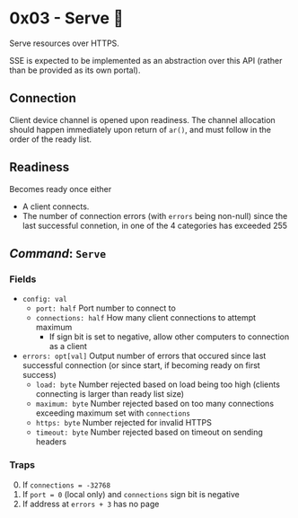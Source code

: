 # 0x03 - Serve 🧪

Serve resources over HTTPS.

SSE is expected to be implemented as an abstraction over this API (rather than
be provided as its own portal).

## Connection

Client device channel is opened upon readiness.  The channel allocation should
happen immediately upon return of `ar()`, and must follow in the order of the
ready list.

## Readiness

Becomes ready once either
 - A client connects.
 - The number of connection errors (with `errors` being non-null) since the last
   successful connetion, in one of the 4 categories has exceeded 255

## *Command*: `Serve`

### Fields

 - `config: val`
   - `port: half` Port number to connect to
   - `connections: half` How many client connections to attempt maximum
     - If sign bit is set to negative, allow other computers to connection as a
       client
 - `errors: opt[val]` Output number of errors that occured since last successful
   connection (or since start, if becoming ready on first success)
   - `load: byte` Number rejected based on load being too high (clients
     connecting is larger than ready list size)
   - `maximum: byte` Number rejected based on too many connections exceeding
     maximum set with `connections`
   - `https: byte` Number rejected for invalid HTTPS
   - `timeout: byte` Number rejected based on timeout on sending headers

### Traps

 0. If `connections = -32768`
 1. If `port = 0` (local only) and `connections` sign bit is negative
 2. If address at `errors + 3` has no page
